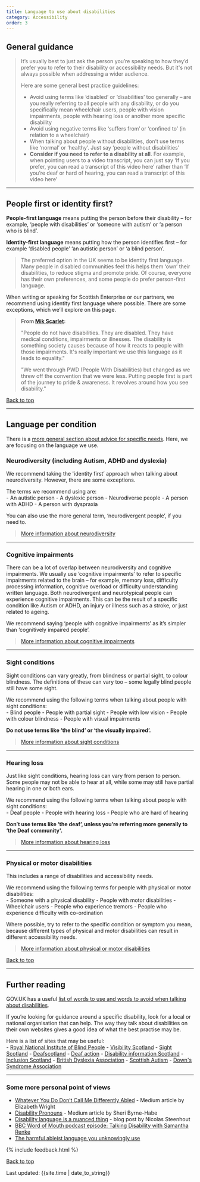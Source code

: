 ```yaml
---
title: Language to use about disabilities  
category: Accessibility
order: 3
---
```



## General guidance 

<blockquote class="info">
 <p>
  It’s usually best to just ask the person you’re speaking to how they’d prefer you to refer to their disability or accessibility needs. But it's not always possible when addressing a wider audience.
 </p>
<p>
<p style="margin-bottom: 0">Here are some general best practice guidelines: </p>
</p>
 <ul>
<li>Avoid using terms like ‘disabled’ or ‘disabilities’ too generally – are you really referring to all people with any disability, or do you specifically mean wheelchair users, people with vision impairments, people with hearing loss or another more specific disability</li>
<li>Avoid using negative terms like ‘suffers from’ or ‘confined to’ (in relation to a wheelchair)</li>
<li>When talking about people without disabilities, don’t use terms like ‘normal’ or ‘healthy’. Just say ‘people without disabilities’</li>
  <li><strong>Consider if you need to refer to a disability at all</strong>. For example, when pointing users to a video transcript, you can just say ‘If you prefer, you can read a transcript of this video here’ rather than ‘If you’re deaf or hard of hearing, you can read a transcript of this video here’</li>
 </ul>
 </blockquote>

 <hr class="big">
 
## People first or identity first? 

**People-first language** means putting the person before their disability – for example, ‘people with disabilities’ or ‘someone with autism’ or ‘a person who is blind’.  

**Identity-first language** means putting how the person identifies first – for example ‘disabled people’ ‘an autistic person’ or ‘a blind person’. 

<blockquote class="info">
<p>The preferred option in the UK seems to be identity first language. Many people in disabled communities feel this helps them ‘own’ their disabilities, to reduce stigma and promote pride. Of course, everyone has their own preferences, and some people do prefer person-first language.</p>
</blockquote>
 
When writing or speaking for Scottish Enterprise or our partners, we recommend using identity first language where possible. There are some exceptions, which we’ll explore on this page.  

> **From <a href="https://twitter.com/MikScarlet/status/1319557794643718146" target="_blank">Mik Scarlet</a>:**
>
> "People do not have disabilities. They are disabled. They have medical conditions, impairments or illnesses. The disability is something society causes because of how it reacts to people with those impairments. 
>It's really important we use this language as it leads to equality." 
>
>"We went through PWD (People With Disabilities) but changed as we threw off the convention that we were less. Putting people first is part of the journey to pride & awareness. It revolves around how you see disability." 

<a href="#" class="button">Back to top</a>

<hr class="big">
 
## Language per condition

There is a [more general section about advice for specific needs](/inclusion/accessibility/advice-specific/). Here, we are focusing on the language we use.

### Neurodiversity (including Autism, ADHD and dyslexia) 

We recommend taking the 'identity first’ approach when talking about neurodiversity. However, there are some exceptions.  

<p style="margin-bottom: 0">The terms we recommend using are:</p>
- An autistic person 
- A dyslexic person 
- Neurodiverse people  
- A person with ADHD 
- A person with dyspraxia  

You can also use the more general term, ‘neurodivergent people’, if you need to.  

> [More information about neurodiversity](/inclusion/accessibility/advice-specific/#neurodiversity)

 <hr class="small">

### Cognitive impairments 

There can be a lot of overlap between neurodiversity and cognitive impairments. We usually use ‘cognitive impairments’ to refer to specific impairments related to the brain – for example, memory loss, difficulty processing information, cognitive overload or difficulty understanding written language. Both neurodivergent and neurotypical people can experience cognitive impairments. This can be the result of a specific condition like Autism or ADHD, an injury or illness such as a stroke, or just related to ageing.   

We recommend saying ‘people with cognitive impairments’ as it’s simpler than ‘cognitively impaired people’.  

> [More information about cognitive impairments](/inclusion/accessibility/advice-specific/#cognitive-impairments)

 <hr class="small">

### Sight conditions 

Sight conditions can vary greatly, from blindness or partial sight, to colour blindness. The definitions of these can vary too – some legally blind people still have some sight. 
<p style="margin-bottom: 0">We recommend using the following terms when talking about people with sight conditions: </p>
- Blind people  
- People with partial sight  
- People with low vision  
- People with colour blindness 
- People with visual impairments  

**Do not use terms like ‘the blind’ or ‘the visually impaired’.**

> [More information about sight conditions](/inclusion/accessibility/advice-specific/#blindness-and-visual-impairments)

 <hr class="small">

### Hearing loss 

Just like sight conditions, hearing loss can vary from person to person. Some people may not be able to hear at all, while some may still have partial hearing in one or both ears. 
<p style="margin-bottom: 0">We recommend using the following terms when talking about people with sight conditions:</p>
- Deaf people 
- People with hearing loss  
- People who are hard of hearing  

**Don’t use terms like ‘the deaf’, unless you’re referring more generally to ‘the Deaf community'.**

> [More information about hearing loss](/inclusion/accessibility/advice-specific/#deaf-and-hearing-impairments)

 <hr class="small">

### Physical or motor disabilities 

This includes a range of disabilities and accessibility needs. 
<p style="margin-bottom: 0">We recommend using the following terms for people with physical or motor disabilities: </p>
- Someone with a physical disability  
- People with motor disabilities  
- Wheelchair users 
- People who experience tremors 
- People who experience difficulty with co-ordination  

Where possible, try to refer to the specific condition or symptom you mean, because different types of physical and motor disabilities can result in different accessibility needs.  

> [More information about physical or motor disabilities](/inclusion/accessibility/advice-specific/#motricity-impairments) 

<a href="#" class="button">Back to top</a>

<hr class="big">

## Further reading 

GOV.UK has a useful <a href="https://www.gov.uk/government/publications/inclusive-communication/inclusive-language-words-to-use-and-avoid-when-writing-about-disability#words-to-use-and-avoid" target="_blank">list of words to use and words to avoid when talking about disabilities</a>.  

If you’re looking for guidance around a specific disability, look for a local or national organisation that can help. The way they talk about disabilities on their own websites gives a good idea of what the best practise may be. 

<p style="margin-bottom: 0">Here is a list of sites that may be useful:</p>
- <a href="https://www.rnib.org.uk/" target="_blank">Royal National Institute of Blind People</a>
- <a href="https://visibilityscotland.org.uk/" target="_blank">Visibility Scotland</a>
- <a href="https://sightscotland.org.uk/" target="_blank">Sight Scotland</a>
- <a href="https://deafscotland.org/" target="_blank">Deafscotland</a>
- <a href="https://www.deafaction.org/" target="_blank">Deaf action</a>
- <a href="https://www.disabilityscot.org.uk/" target="_blank">Disability information Scotland</a>
- <a href="https://inclusionscotland.org/" target="_blank">Inclusion Scotland</a>
- <a href="https://www.bdadyslexia.org.uk/advice/employers/creating-a-dyslexia-friendly-workplace/dyslexia-friendly-style-guide" target="_blank">British Dyslexia Association</a>
- <a href="https://www.scottishautism.org/" target="_blank">Scottish Autism</a>
- <a href="https://www.downs-syndrome.org.uk/news/mum-launches-new-language-cards/" target="_blank">Down's Syndrome Association</a>

 <hr class="small">

### Some more personal point of views
- <a href="https://medium.com/swlh/whatever-you-do-dont-call-me-differently-abled-d947ac029801" target="_blank">Whatever You Do Don’t Call Me Differently Abled</a> - Medium article by Elizabeth Wright
- <a href="https://medium.com/age-of-awareness/disability-pronouns-bb7e04b890f3" target="_blank">Disability Pronouns</a> - Medium article by Sheri Byrne-Habe
- <a href="https://incl.ca/disability-language-is-a-nuanced-thing/" target="_blank">Disability language is a nuanced thing</a> - blog post by Nicolas Steenhout 
- <a href="https://www.bbc.co.uk/programmes/m000qy49" target="_blank">BBC Word of Mouth podcast episode: Talking Disability with Samantha Renke</a>
- <a href="https://www.bbc.com/worklife/article/20210330-the-harmful-ableist-language-you-unknowingly-use" target="_blank">The harmful ableist language you unknowingly use</a>

{% include feedback.html %}
<br>

<a href="#" class="button">Back to top</a>

<div>Last updated: {{site.time | date_to_string}}</div>

<!-- 
<a href="" target="_blank"></a>
<p style="margin-bottom: 0">
-->